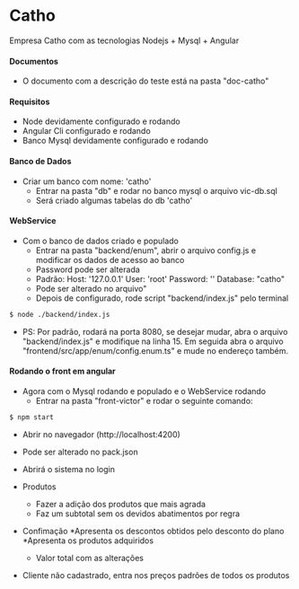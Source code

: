 # Catho
Empresa Catho com as tecnologias Nodejs + Mysql + Angular 

#### Documentos
* O documento com a descrição do teste está na pasta "doc-catho"

#### Requisitos
* Node devidamente configurado e rodando
* Angular Cli configurado e rodando
* Banco Mysql devidamente configurado e rodando

#### Banco de Dados
* Criar um banco com nome: 'catho'   
  * Entrar na pasta "db" e rodar no banco mysql o arquivo vic-db.sql    
  * Será criado algumas tabelas do db 'catho'

#### WebService
* Com o banco de dados criado e populado
  * Entrar na pasta "backend/enum", abrir o arquivo config.js e modificar os dados de acesso ao banco   
  * Password pode ser alterada 
  * Padrão: Host: '127.0.0.1'   User: 'root'    Password: ''   Database: "catho"
  * Pode ser alterado no arquivo"
  * Depois de configurado, rode script "backend/index.js" pelo terminal
```sh
$ node ./backend/index.js
```
  * PS: Por padrão, rodará na porta 8080, se desejar mudar, abra o arquivo "backend/index.js" e modifique na linha 15. Em seguida abra o arquivo "frontend/src/app/enum/config.enum.ts" e mude no endereço também.

 #### Rodando o front em angular
* Agora com o Mysql rodando e populado e o WebService rodando
  * Entrar na pasta "front-victor" e rodar o seguinte comando:
```sh
$ npm start
```    
* Abrir no navegador (http://localhost:4200)
* Pode ser alterado no pack.json
* Abrirá o sistema no login 
   
* Produtos
  * Fazer a adição dos produtos que mais agrada
  * Faz um subtotal sem os devidos abatimentos por regra

* Confimação
  *Apresenta os descontos obtidos pelo desconto do plano
  *Apresenta os produtos adquiridos 
  * Valor total com as alterações



* Cliente não cadastrado, entra nos preços padrões de todos os produtos
 
